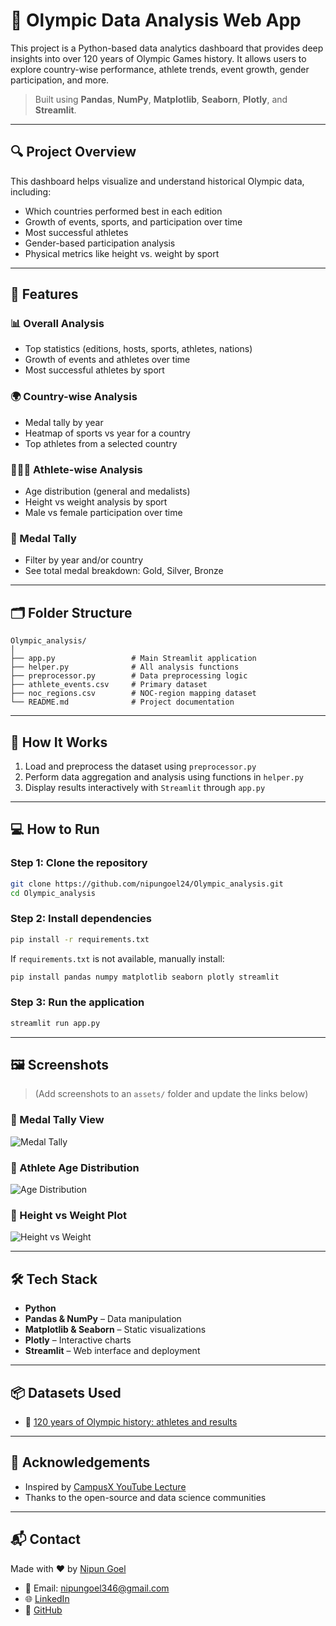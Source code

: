 # 🏅 Olympic Data Analysis Web App

This project is a Python-based data analytics dashboard that provides deep insights into over 120 years of Olympic Games history. It allows users to explore country-wise performance, athlete trends, event growth, gender participation, and more.

> Built using **Pandas**, **NumPy**, **Matplotlib**, **Seaborn**, **Plotly**, and **Streamlit**.

---

## 🔍 Project Overview

This dashboard helps visualize and understand historical Olympic data, including:
- Which countries performed best in each edition
- Growth of events, sports, and participation over time
- Most successful athletes
- Gender-based participation analysis
- Physical metrics like height vs. weight by sport

---

## 🚀 Features

### 📊 Overall Analysis
- Top statistics (editions, hosts, sports, athletes, nations)
- Growth of events and athletes over time
- Most successful athletes by sport

### 🌍 Country-wise Analysis
- Medal tally by year
- Heatmap of sports vs year for a country
- Top athletes from a selected country

### 🧑‍🤝‍🧑 Athlete-wise Analysis
- Age distribution (general and medalists)
- Height vs weight analysis by sport
- Male vs female participation over time

### 🏅 Medal Tally
- Filter by year and/or country
- See total medal breakdown: Gold, Silver, Bronze

---

## 🗂️ Folder Structure

```
Olympic_analysis/
│
├── app.py                 # Main Streamlit application
├── helper.py              # All analysis functions
├── preprocessor.py        # Data preprocessing logic
├── athlete_events.csv     # Primary dataset
├── noc_regions.csv        # NOC-region mapping dataset
└── README.md              # Project documentation
```

---

## 🧠 How It Works

1. Load and preprocess the dataset using `preprocessor.py`
2. Perform data aggregation and analysis using functions in `helper.py`
3. Display results interactively with `Streamlit` through `app.py`

---

## 💻 How to Run

### Step 1: Clone the repository
```bash
git clone https://github.com/nipungoel24/Olympic_analysis.git
cd Olympic_analysis
```

### Step 2: Install dependencies
```bash
pip install -r requirements.txt
```

If `requirements.txt` is not available, manually install:
```bash
pip install pandas numpy matplotlib seaborn plotly streamlit
```

### Step 3: Run the application
```bash
streamlit run app.py
```

---

## 🖼️ Screenshots

> (Add screenshots to an `assets/` folder and update the links below)

### 📌 Medal Tally View
![Medal Tally](assets/medal_tally.png)

### 📌 Athlete Age Distribution
![Age Distribution](assets/age_distribution.png)

### 📌 Height vs Weight Plot
![Height vs Weight](assets/height_weight.png)

---

## 🛠️ Tech Stack

- **Python**
- **Pandas & NumPy** – Data manipulation
- **Matplotlib & Seaborn** – Static visualizations
- **Plotly** – Interactive charts
- **Streamlit** – Web interface and deployment

---

## 📦 Datasets Used

- 📁 [120 years of Olympic history: athletes and results](https://www.kaggle.com/datasets/heesoo37/120-years-of-olympic-history-athletes-and-results)

---

## 🙏 Acknowledgements

- Inspired by [CampusX YouTube Lecture](https://youtu.be/5nQXhusiu7s?si=R1ra8lDn7ZIL0-VI)
- Thanks to the open-source and data science communities

---

## 📬 Contact

Made with ❤️ by [Nipun Goel](https://github.com/nipungoel24)

- 📧 Email: nipungoel346@gmail.com  
- 🌐 [LinkedIn](https://www.linkedin.com/in/nipungoel24/)
- 🧠 [GitHub](https://github.com/nipungoel24)
